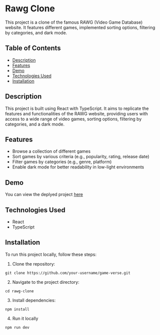 # Rawg Clone

This project is a clone of the famous RAWG (Video Game Database) website. It features different games, implemented sorting options, filtering by categories, and dark mode.

## Table of Contents

- [Description](#description)
- [Features](#features)
- [Demo](#demo)
- [Technologies Used](#technologies-used)
- [Installation](#installation)

## Description

This project is built using React with TypeScript. It aims to replicate the features and functionalities of the RAWG website, providing users with access to a wide range of video games, sorting options, filtering by categories, and a dark mode.

## Features

- Browse a collection of different games
- Sort games by various criteria (e.g., popularity, rating, release date)
- Filter games by categories (e.g., genre, platform)
- Enable dark mode for better readability in low-light environments

## Demo

You can view the deplyed project [here](game-verse-xi.vercel.app)

## Technologies Used

- React
- TypeScript

## Installation

To run this project locally, follow these steps:

1. Clone the repository:

```
git clone https://github.com/your-username/game-verse.git
```
2. Navigate to the project directory:
```
cd rawg-clone
```
3. Install dependencies:
```
npm install
```
4. Run it locally
```
npm run dev
```
